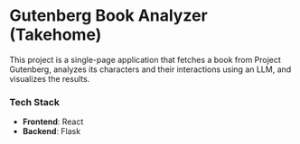 # Gutenberg Book Analyzer (Takehome)

This project is a single-page application that fetches a book from Project
Gutenberg, analyzes its characters and their interactions using an LLM, and
visualizes the results.

### Tech Stack

- **Frontend**: React
- **Backend**: Flask
